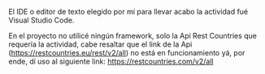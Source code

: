 
El IDE o editor de texto elegido por mí para llevar acabo la actividad fué Visual Studio Code.

En el proyecto no utilicé ningún framework, solo la Api Rest Countries que requería la actividad,
cabe resaltar que el link de la Api (https://restcountries.eu/rest/v2/all) no está en funcionamiento yá, por ende, dí uso al siguiente link:
    https://restcountries.com/v2/all

